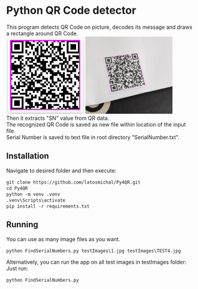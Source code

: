 # Python QR Code detector
This program detects QR Code on picture, decodes its message and draws a rectangle around QR Code.   
![DetectedQR](testImages/1detectedQR.jpg)<img src="testImages/TEST4detectedQR.jpg" height="206px">  
Then it extracts "SN" value from QR data.  
The recognized QR Code is saved as new file within location of the input file.  
Serial Number is saved to text file in root directory "SerialNumber.txt".
## Installation
Navigate to desired folder and then execute:
```
git clone https://github.com/latosmichal/Py4QR.git
cd Py4QR
python -m venv .venv
.venv\Scripts\activate
pip install -r requirements.txt
```
## Running

You can use as many image files as you want.  
```
python FindSerialNumbers.py testImages\1.jpg testImages\TEST4.jpg
```
Alternatively, you can run the app on all test images in testImages folder:  
Just run:
```
python FindSerialNumbers.py
```
